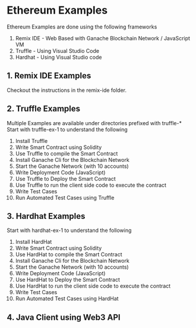 # Ethereum Examples

Ethereum Examples are done using the following frameworks

1. Remix IDE - Web Based with Ganache Blockchain Network / JavaScript VM
2. Truffle - Using Visual Studio Code
3. Hardhat - Using Visual Studio code


## 1. Remix IDE Examples

Checkout the instructions in the remix-ide folder.

## 2. Truffle Examples

Multiple Examples are available under directories prefixed with truffle-*
Start with truffle-ex-1 to understand the following

1. Install Truffle
2. Write Smart Contract using Solidity
3. Use Truffle to compile the Smart Contract
4. Install Ganache Cli for the Blockchain Network
5. Start the Ganache Network (with 10 accounts)
6. Write Deployment Code (JavaScript)
7. Use Truffle to Deploy the Smart Contract
8. Use Truffle to run the client side code to execute the contract
9. Write Test Cases
10. Run Automated Test Cases using Truffle

## 3. Hardhat Examples

Start with hardhat-ex-1 to understand the following

1. Install HardHat
2. Write Smart Contract using Solidity
3. Use HardHat to compile the Smart Contract
4. Install Ganache Cli for the Blockchain Network
5. Start the Ganache Network (with 10 accounts)
6. Write Deployment Code (JavaScript)
7. Use HardHat to Deploy the Smart Contract
8. Use HardHat to run the client side code to execute the contract
9. Write Test Cases
10. Run Automated Test Cases using HardHat

## 4. Java Client using Web3 API

<WIP>